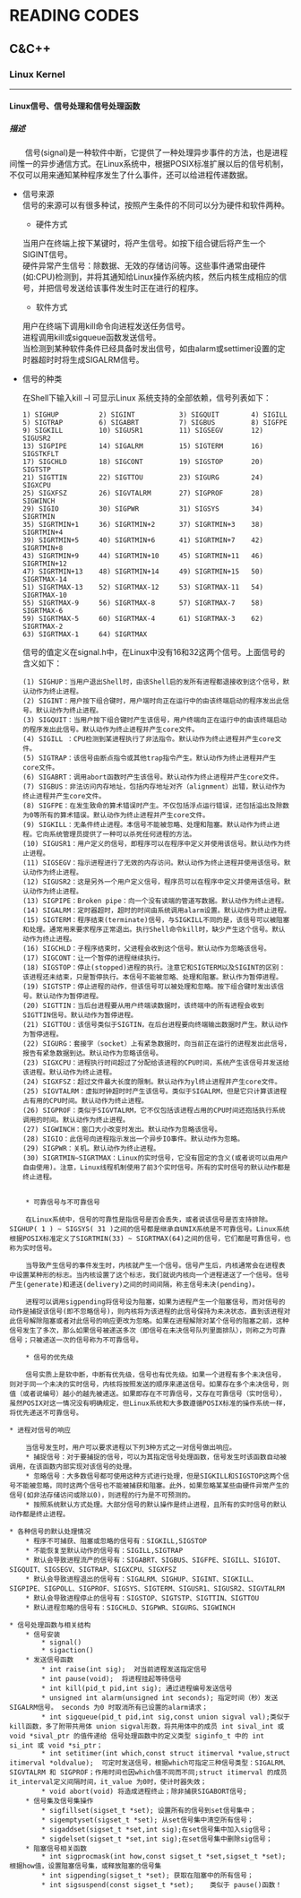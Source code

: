 # READING CODES
## C&C++
### Linux Kernel
*** 
#### Linux信号、信号处理和信号处理函数  
##### 描述
&emsp;&emsp;信号(signal)是一种软件中断，它提供了一种处理异步事件的方法，也是进程间惟一的异步通信方式。在Linux系统中，根据POSIX标准扩展以后的信号机制，不仅可以用来通知某种程序发生了什么事件，还可以给进程传递数据。  
* 信号来源  
信号的来源可以有很多种试，按照产生条件的不同可以分为硬件和软件两种。
    * 硬件方式  
    
    当用户在终端上按下某键时，将产生信号。如按下组合键后将产生一个SIGINT信号。  
    硬件异常产生信号：除数据、无效的存储访问等。这些事件通常由硬件(如:CPU)检测到，并将其通知给Linux操作系统内核，然后内核生成相应的信号，并把信号发送给该事件发生时正在进行的程序。
    
    * 软件方式
    
    用户在终端下调用kill命令向进程发送任务信号。  
    进程调用kill或sigqueue函数发送信号。  
    当检测到某种软件条件已经具备时发出信号，如由alarm或settimer设置的定时器超时时将生成SIGALRM信号。 
    
* 信号的种类  

    在Shell下输入kill –l 可显示Linux 系统支持的全部依赖，信号列表如下：
    ```
    1) SIGHUP          2) SIGINT           3) SIGQUIT        4) SIGILL
    5) SIGTRAP         6) SIGABRT          7) SIGBUS         8) SIGFPE
    9) SIGKILL         10) SIGUSR1         11) SIGSEGV       12) SIGUSR2
    13) SIGPIPE        14) SIGALRM         15) SIGTERM       16) SIGSTKFLT
    17) SIGCHLD        18) SIGCONT         19) SIGSTOP       20) SIGTSTP
    21) SIGTTIN        22) SIGTTOU         23) SIGURG        24) SIGXCPU
    25) SIGXFSZ        26) SIGVTALRM       27) SIGPROF       28) SIGWINCH
    29) SIGIO          30) SIGPWR          31) SIGSYS        34) SIGRTMIN
    35) SIGRTMIN+1     36) SIGRTMIN+2      37) SIGRTMIN+3    38) SIGRTMIN+4
    39) SIGRTMIN+5     40) SIGRTMIN+6      41) SIGRTMIN+7    42) SIGRTMIN+8
    43) SIGRTMIN+9     44) SIGRTMIN+10     45) SIGRTMIN+11   46) SIGRTMIN+12
    47) SIGRTMIN+13    48) SIGRTMIN+14     49) SIGRTMIN+15   50) SIGRTMAX-14
    51) SIGRTMAX-13    52) SIGRTMAX-12     53) SIGRTMAX-11   54) SIGRTMAX-10
    55) SIGRTMAX-9     56) SIGRTMAX-8      57) SIGRTMAX-7    58) SIGRTMAX-6
    59) SIGRTMAX-5     60) SIGRTMAX-4      61) SIGRTMAX-3    62) SIGRTMAX-2
    63) SIGRTMAX-1     64) SIGRTMAX   
    ```
    
    信号的值定义在signal.h中，在Linux中没有16和32这两个信号。上面信号的含义如下：
    ```
    (1) SIGHUP：当用户退出Shell时，由该Shell启的发所有进程都退接收到这个信号，默认动作为终止进程。
    (2) SIGINT：用户按下组合键时，用户端时向正在运行中的由该终端启动的程序发出此信号。默认动作为终止进程。
    (3) SIGQUIT：当用户按下组合键时产生该信号，用户终端向正在运行中的由该终端启动的程序发出此信号。默认动作为终止进程并产生core文件。
    (4) SIGILL ：CPU检测到某进程执行了非法指令。默认动作为终止进程并产生core文件。
    (5) SIGTRAP：该信号由断点指令或其他trap指令产生。默认动作为终止进程并产生core文件。
    (6) SIGABRT：调用abort函数时产生该信号。默认动作为终止进程并产生core文件。
    (7) SIGBUS：非法访问内存地址，包括内存地址对齐（alignment）出错，默认动作为终止进程并产生core文件。
    (8) SIGFPE：在发生致命的算术错误时产生。不仅包括浮点运行错误，还包括溢出及除数为0等所有的算术错误。默认动作为终止进程并产生core文件。
    (9) SIGKILL：无条件终止进程。本信号不能被忽略、处理和阻塞。默认动作为终止进程。它向系统管理员提供了一种可以杀死任何进程的方法。
    (10) SIGUSR1：用户定义的信号，即程序可以在程序中定义并使用该信号。默认动作为终止进程。
    (11) SIGSEGV：指示进程进行了无效的内存访问。默认动作为终止进程并使用该信号。默认动作为终止进程。
    (12) SIGUSR2：这是另外一个用户定义信号，程序员可以在程序中定义并使用该信号。默认动作为终止进程。
    (13) SIGPIPE：Broken pipe：向一个没有读端的管道写数据。默认动作为终止进程。
    (14) SIGALRM：定时器超时，超时的时间由系统调用alarm设置。默认动作为终止进程。
    (15) SIGTERM：程序结束(terminate)信号，与SIGKILL不同的是，该信号可以被阻塞和处理。通常用来要求程序正常退出。执行Shell命令kill时，缺少产生这个信号。默认动作为终止进程。
    (16) SIGCHLD：子程序结束时，父进程会收到这个信号。默认动作为忽略该信号。
    (17) SIGCONT：让一个暂停的进程继续执行。
    (18) SIGSTOP：停止(stopped)进程的执行。注意它和SIGTERM以及SIGINT的区别：该进程还未结束，只是暂停执行。本信号不能被忽略、处理和阻塞。默认作为暂停进程。
    (19) SIGTSTP：停止进程的动作，但该信号可以被处理和忽略。按下组合键时发出该信号。默认动作为暂停进程。
    (20) SIGTTIN：当后台进程要从用户终端读数据时，该终端中的所有进程会收到SIGTTIN信号。默认动作为暂停进程。
    (21) SIGTTOU：该信号类似于SIGTIN，在后台进程要向终端输出数据时产生。默认动作为暂停进程。
    (22) SIGURG：套接字（socket）上有紧急数据时，向当前正在运行的进程发出此信号，报告有紧急数据到达。默认动作为忽略该信号。
    (23) SIGXCPU：进程执行时间超过了分配给该进程的CPU时间，系统产生该信号并发送给该进程。默认动作为终止进程。
    (24) SIGXFSZ：超过文件最大长度的限制。默认动作为yl终止进程并产生core文件。
    (25) SIGVTALRM：虚拟时钟超时时产生该信号。类似于SIGALRM，但是它只计算该进程占有用的CPU时间。默认动作为终止进程。
    (26) SIGPROF：类似于SIGVTALRM，它不仅包括该进程占用的CPU时间还抱括执行系统调用的时间。默认动作为终止进程。
    (27) SIGWINCH：窗口大小改变时发出。默认动作为忽略该信号。
    (28) SIGIO：此信号向进程指示发出一个异步IO事件。默认动作为忽略。
    (29) SIGPWR：关机。默认动作为终止进程。
    (30) SIGRTMIN~SIGRTMAX：Linux的实时信号，它没有固定的含义(或者说可以由用户自由使用)。注意，Linux线程机制使用了前3个实时信号。所有的实时信号的默认动作都是终止进程。
```

    * 可靠信号与不可靠信号
    
    在Linux系统中，信号的可靠性是指信号是否会丢失，或者说该信号是否支持排除。SIGHUP( 1 ) ~ SIGSYS( 31 )之间的信号都是继承自UNIX系统是不可靠信号。Linux系统根据POSIX标准定义了SIGRTMIN(33) ~ SIGRTMAX(64)之间的信号，它们都是可靠信号，也称为实时信号。
    
    当导致产生信号的事件发生时，内核就产生一个信号。信号产生后，内核通常会在进程表中设置某种形的标志。当内核设置了这个标志，我们就说内核向一个进程递送了一个信号。信号产生(generate)和递送(delivery)之间的时间间隔，称主信号未决(pending)。
    
    进程可以调用sigpending将信号设为阻塞，如果为进程产生一个阻塞信号，而对信号的动作是捕捉该信号(即不忽略信号)，则内核将为该进程的此信号保持为未决状态，直到该进程对此信号解除阻塞或者对此信号的响应更改为忽略。如果在进程解除对某个信号的阻塞之前，这种信号发生了多次，那么如果信号被递送多次（即信号在未决信号队列里面排队），则称之为可靠信号；只被递送一次的信号称为不可靠信号。  
    
    * 信号的优先级  
    
    信号实质上是软中断，中断有优先级，信号也有优先级。如果一个进程有多个未决信号，则对于同一个未决的实时信号，内核将按照发送的顺序来递送信号。如果存在多个未决信号，则值（或者说编号）越小的越先被递送。如果即存在不可靠信号，又存在可靠信号（实时信号），虽然POSIX对这一情况没有明确规定，但Linux系统和大多数遵循POSIX标准的操作系统一样，将优先递送不可靠信号。
    
* 进程对信号的响应  

    当信号发生时，用户可以要求进程以下列3种方式之一对信号做出响应。  
    * 捕捉信号：对于要捕捉的信号，可以为其指定信号处理函数，信号发生时该函数自动被调用，在该函数内部实现对该信号的处理。  
    * 忽略信号：大多数信号都可使用这种方式进行处理，但是SIGKILL和SIGSTOP这两个信号不能被忽略，同时这两个信号也不能被捕获和阻塞。此外，如果忽略某某些由硬件异常产生的信号(如非法存储访问或除以0)，则进程的行为是不可预测的。
    * 按照系统默认方式处理。大部分信号的默认操作是终止进程，且所有的实时信号的默认动作都是终止进程。  

* 各种信号的默认处理情况  
    * 程序不可捕获、阻塞或忽略的信号有：SIGKILL,SIGSTOP  
    * 不能恢复至默认动作的信号有：SIGILL,SIGTRAP
    * 默认会导致进程流产的信号有：SIGABRT、SIGBUS、SIGFPE、SIGILL、SIGIOT、SIGQUIT、SIGSEGV、SIGTRAP、SIGXCPU、SIGXFSZ
    * 默认会导致进程退出的信号有：SIGALRM、SIGHUP、SIGINT、SIGKILL、SIGPIPE、SIGPOLL、SIGPROF、SIGSYS、SIGTERM、SIGUSR1、SIGUSR2、SIGVTALRM
    * 默认会导致进程停止的信号有：SIGSTOP、SIGTSTP、SIGTTIN、SIGTTOU
    * 默认进程忽略的信号有：SIGCHLD、SIGPWR、SIGURG、SIGWINCH
    
* 信号处理函数与相关结构  
    * 信号安装  
        * signal()  
        * sigaction()  
    * 发送信号函数  
        * int raise(int sig);  对当前进程发送指定信号
        * int pause(void);  将进程挂起等待信号
        * int kill(pid_t pid,int sig); 通过进程编号发送信号
        * unsigned int alarm(unsigned int seconds); 指定时间（秒）发送SIGALRM信号。 seconds 为0 时取消所有已设置的alarm请求；
        * int sigqueue(pid_t pid,int sig,const union sigval val);类似于kill函数，多了附带共用体 union sigval形数，将共用体中的成员 int sival_int 或 void *sival_ptr 的值传递给 信号处理函数中的定义类型 siginfo_t 中的 int si_int 或 void *si_ptr；
        * int setitimer(int which,const struct itimerval *value,struct itimerval *oldvalue);  可定时发送信号，根据which可指定三种信号类型：SIGALRM、SIGVTALRM 和 SIGPROF；作用时间也因which值不同而不同;struct itimerval 的成员 it_interval定义间隔时间，it_value 为0时，使计时器失效；
        * void abort(void) 将造成进程终止；除非捕获SIGABORT信号;
    * 信号集及信号集操作
        * sigfillset(sigset_t *set); 设置所有的信号到set信号集中；
        * sigemptyset(sigset_t *set); 从set信号集中清空所有信号；
        * sigaddset(sigset_t *set,int sig);在set信号集中加入sig信号；
        * sigdelset(sigset_t *set,int sig);在set信号集中删除sig信号；
    * 阻塞信号相关函数  
        * int sigprocmask(int how,const sigset_t *set,sigset_t *set);  根据how值，设置阻塞信号集，或释放阻塞的信号集
        * int sigpending(sigset_t *set); 获取在阻塞中的所有信号；
        * int sigsuspend(const sigset_t *set);    类似于 pause()函数！